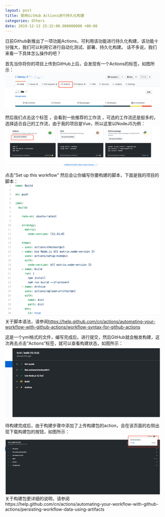 ```yaml
---
layout: post
title: 使用GitHub Actions进行持久化构建
categories: Others
date: 2019-12-13 15:32:00.000000000 +08:00
---
```


日前Github新推出了一项功能Actions，可利用该功能进行持久化构建，该功能十分强大，我们可以利用它进行自动化测试、部署、持久化构建。
话不多说，我们来看一下具体怎么操作的吧？


首先当你将你的项目上传到GitHub上后，会发现有一个Actions的标签，如图所示：
![github actions](/assets/images/DB39C288-9A75-434F-9C13-0912CE603473.png)

然后我们点击这个标签 ，会看到一些推荐的工作流 ，可选的工作流还是挺多的，选择适合自己的工作流，由于我的项目是Vue，所以这里以NodeJS为例：
![nodejs workflow](/assets/images/689D200D-9E83-4678-834F-02930659CA22.png)

点击“Set up this workflow”
然后会让你编写你要构建的脚本，下面是我的项目的脚本：
![project script](/assets/images/39BC446F-8298-4468-A699-89FCC0F1AC03.png)
关于脚本语法，请参阅<https://help.github.com/cn/actions/automating-your-workflow-with-github-actions/workflow-syntax-for-github-actions>

这是一个yml格式的文件，编写完成后，进行提交，然后GitHub就会触发构建，这次再去点击“Actions”标签，就可以查看构建状态，如图所示：
![github actions](/assets/images/F8503543535517294F8DEE5C3CEA9106.jpg)

待构建完成后，由于构建步骤中添加了上传构建包的action，会在该页面的右侧出现下载构建包的按钮，如图所示：
![github actions](/assets/images/08743D4E-F8B0-4484-9E0D-F0DD09D73595.png)
关于构建包更详细的说明，请参阅https://help.github.com/cn/actions/automating-your-workflow-with-github-actions/persisting-workflow-data-using-artifacts
